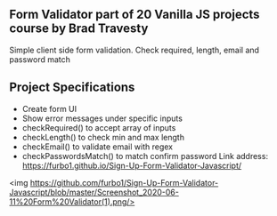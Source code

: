 ## Form Validator part of 20 Vanilla JS projects course by Brad Travesty

Simple client side form validation. Check required, length, email and password match

## Project Specifications

- Create form UI
- Show error messages under specific inputs
- checkRequired() to accept array of inputs
- checkLength() to check min and max length
- checkEmail() to validate email with regex
- checkPasswordsMatch() to match confirm password
Link address: https://furbo1.github.io/Sign-Up-Form-Validator-Javascript/

<img https://github.com/furbo1/Sign-Up-Form-Validator-Javascript/blob/master/Screenshot_2020-06-11%20Form%20Validator(1).png/>
